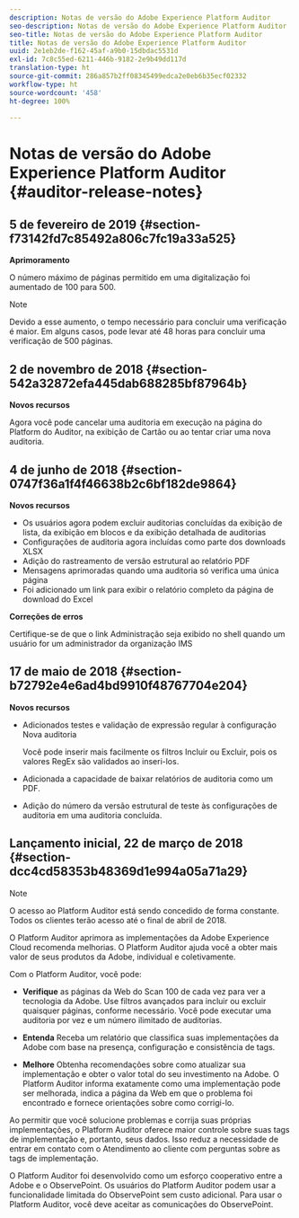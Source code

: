 ```yaml
---
description: Notas de versão do Adobe Experience Platform Auditor
seo-description: Notas de versão do Adobe Experience Platform Auditor
seo-title: Notas de versão do Adobe Experience Platform Auditor
title: Notas de versão do Adobe Experience Platform Auditor
uuid: 2e1eb2de-f162-45af-a9b0-15dbdac5531d
exl-id: 7c8c55ed-6211-446b-9182-2e9b49dd117d
translation-type: ht
source-git-commit: 286a857b2ff08345499edca2e0eb6b35ecf02332
workflow-type: ht
source-wordcount: '458'
ht-degree: 100%

---
```


# Notas de versão do Adobe Experience Platform Auditor {#auditor-release-notes}

## 5 de fevereiro de 2019 {#section-f73142fd7c85492a806c7fc19a33a525}

**Aprimoramento**

O número máximo de páginas permitido em uma digitalização foi aumentado de 100 para 500.

>[!NOTE]
>
>Devido a esse aumento, o tempo necessário para concluir uma verificação é maior. Em alguns casos, pode levar até 48 horas para concluir uma verificação de 500 páginas.

## 2 de novembro de 2018 {#section-542a32872efa445dab688285bf87964b}

**Novos recursos**

Agora você pode cancelar uma auditoria em execução na página do Platform do Auditor, na exibição de Cartão ou ao tentar criar uma nova auditoria.

## 4 de junho de 2018 {#section-0747f36a1f4f46638b2c6bf182de9864}

**Novos recursos**

* Os usuários agora podem excluir auditorias concluídas da exibição de lista, da exibição em blocos e da exibição detalhada de auditorias
* Configurações de auditoria agora incluídas como parte dos downloads XLSX
* Adição do rastreamento de versão estrutural ao relatório PDF
* Mensagens aprimoradas quando uma auditoria só verifica uma única página
* Foi adicionado um link para exibir o relatório completo da página de download do Excel

**Correções de erros**

Certifique-se de que o link Administração seja exibido no shell quando um usuário for um administrador da organização IMS

## 17 de maio de 2018 {#section-b72792e4e6ad4bd9910f48767704e204}

**Novos recursos**

* Adicionados testes e validação de expressão regular à configuração Nova auditoria

   Você pode inserir mais facilmente os filtros Incluir ou Excluir, pois os valores RegEx são validados ao inseri-los.
* Adicionada a capacidade de baixar relatórios de auditoria como um PDF.
* Adição do número da versão estrutural de teste às configurações de auditoria em uma auditoria concluída.

## Lançamento inicial, 22 de março de 2018 {#section-dcc4cd58353b48369d1e994a05a71a29}

>[!NOTE]
>
>O acesso ao Platform Auditor está sendo concedido de forma constante. Todos os clientes terão acesso até o final de abril de 2018.

O Platform Auditor aprimora as implementações da Adobe Experience Cloud recomenda melhorias. O Platform Auditor ajuda você a obter mais valor de seus produtos da Adobe, individual e coletivamente.

Com o Platform Auditor, você pode:

* **Verifique** as páginas da Web do Scan 100 de cada vez para ver a tecnologia da Adobe. Use filtros avançados para incluir ou excluir quaisquer páginas, conforme necessário. Você pode executar uma auditoria por vez e um número ilimitado de auditorias.

* **Entenda** Receba um relatório que classifica suas implementações da Adobe com base na presença, configuração e consistência de tags.

* **Melhore** Obtenha recomendações sobre como atualizar sua implementação e obter o valor total do seu investimento na Adobe. O Platform Auditor informa exatamente como uma implementação pode ser melhorada, indica a página da Web em que o problema foi encontrado e fornece orientações sobre como corrigi-lo.

Ao permitir que você solucione problemas e corrija suas próprias implementações, o Platform Auditor oferece maior controle sobre suas tags de implementação e, portanto, seus dados. Isso reduz a necessidade de entrar em contato com o Atendimento ao cliente com perguntas sobre as tags de implementação.

O Platform Auditor foi desenvolvido como um esforço cooperativo entre a Adobe e o ObservePoint. Os usuários do Platform Auditor podem usar a funcionalidade limitada do ObservePoint sem custo adicional. Para usar o Platform Auditor, você deve aceitar as comunicações do ObservePoint.
